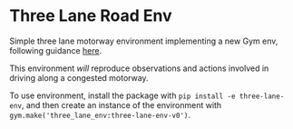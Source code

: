 # Three Lane Road Env
Simple three lane motorway environment implementing a new Gym env, following guidance [here](https://github.com/openai/gym/blob/master/docs/creating-environments.md).

This environment *will* reproduce observations and actions involved in driving along a congested motorway.

To use environment, install the package with `pip install -e three-lane-env`, and then create an instance of the environment with `gym.make('three_lane_env:three-lane-env-v0')`.
